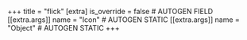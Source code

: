 +++
title = "flick"
[extra]
is_override = false # AUTOGEN FIELD
[[extra.args]]
name = "Icon" # AUTOGEN STATIC
[[extra.args]]
name = "Object" # AUTOGEN STATIC
+++